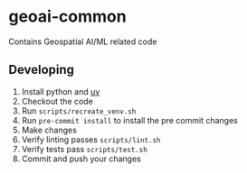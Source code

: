 # geoai-common
Contains Geospatial AI/ML related code

## Developing

1. Install python and [uv](https://github.com/astral-sh/uv)
2. Checkout the code
3. Run `scripts/recreate_venv.sh`
4. Run `pre-commit install` to install the pre commit changes
5. Make changes
6. Verify linting passes `scripts/lint.sh`
7. Verify tests pass `scripts/test.sh`
8. Commit and push your changes
